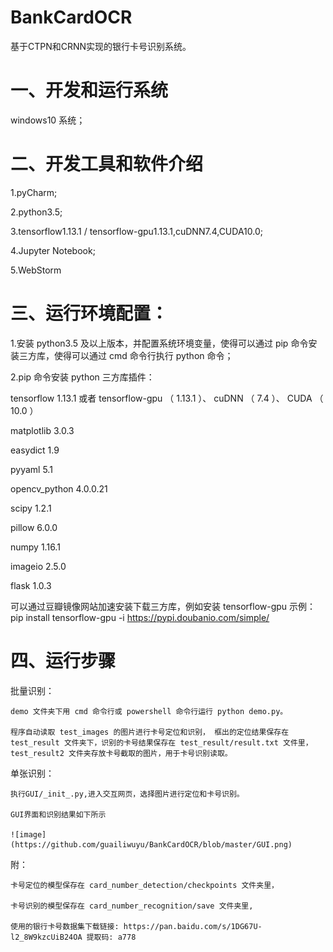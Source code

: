 # BankCardOCR
基于CTPN和CRNN实现的银行卡号识别系统。

# 一、开发和运行系统

windows10 系统；


# 二、开发工具和软件介绍

1.pyCharm; 

2.python3.5;

3.tensorflow1.13.1 / tensorflow-gpu1.13.1,cuDNN7.4,CUDA10.0;

4.Jupyter Notebook;

5.WebStorm


# 三、运行环境配置：

1.安装 python3.5 及以上版本，并配置系统环境变量，使得可以通过 pip 命令安装三方库，使得可以通过 cmd 命令行执行 python 命令；

2.pip 命令安装 python 三方库插件：

tensorflow   1.13.1 或者 tensorflow-gpu （ 1.13.1 ）、 cuDNN （ 7.4 ）、 CUDA （ 10.0 ）

matplotlib    3.0.3

easydict	  1.9

pyyaml	5.1

opencv_python 4.0.0.21

scipy	    1.2.1

pillow	    6.0.0

numpy	    1.16.1

imageio	    2.5.0

flask      	    1.0.3

可以通过豆瓣镜像网站加速安装下载三方库，例如安装 tensorflow-gpu 示例： pip install tensorflow-gpu -i https://pypi.doubanio.com/simple/ 

# 四、运行步骤

批量识别： 

    demo 文件夹下用 cmd 命令行或 powershell 命令行运行 python demo.py。
    
    程序自动读取 test_images 的图片进行卡号定位和识别， 框出的定位结果保存在test_result 文件夹下，识别的卡号结果保存在 test_result/result.txt 文件里，test_result2 文件夹存放卡号截取的图片，用于卡号识别读取。

单张识别：

    执行GUI/_init_.py,进入交互网页，选择图片进行定位和卡号识别。
    
    GUI界面和识别结果如下所示

    ![image](https://github.com/guailiwuyu/BankCardOCR/blob/master/GUI.png)

附：
    
    卡号定位的模型保存在 card_number_detection/checkpoints 文件夹里，
    
    卡号识别的模型保存在 card_number_recognition/save 文件夹里,
    
    使用的银行卡号数据集下载链接: https://pan.baidu.com/s/1DG67U-l2_8W9kzcUiB24OA 提取码: a778

